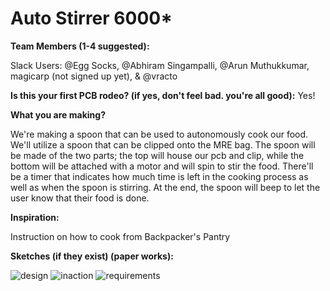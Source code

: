 # **Auto Stirrer 6000***

**Team Members (1-4 suggested):**

Slack Users: @Egg Socks, @Abhiram Singampalli, @Arun Muthukkumar, magicarp (not signed up yet), & @vracto

**Is this your first PCB rodeo? (if yes, don't feel bad. you're all good):**
Yes!

**What you are making?**

We're making a spoon that can be used to autonomously cook our food. We'll utilize a spoon that can be clipped onto the MRE bag. The spoon will be made of the two parts; the top will house our pcb and clip, while the bottom will be attached with a motor and will spin to stir the food. There'll be a timer that indicates how much time is left in the cooking process as well as when the spoon is stirring. At the end, the spoon will beep to let the user know that their food is done. 

**Inspiration:**

Instruction on how to cook from Backpacker's Pantry

**Sketches (if they exist) (paper works):**

![design](https://github.com/vracton/the-trail-spoon/blob/main/assets/image_2024-04-30_222306039.png?raw=true)
![inaction](https://github.com/vracton/the-trail-spoon/blob/main/assets/image_2024-04-30_222316025.png?raw=true)
![requirements](https://github.com/vracton/the-trail-spoon/blob/main/assets/image_2024-04-30_222324285.png?raw=true)
